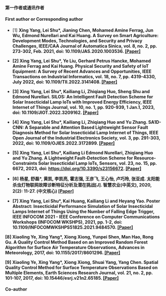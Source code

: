 #### 第一作者或通讯作者
#### First author or Corresponding author

- [1] <strong>Xing Yang<strong>, Lei Shu*, Jianing Chen, Mohamed Amine Ferrag, Jun Wu, Edmond Nurellari and Kai Huang. A Survey on Smart Agriculture: Development Modes, Technologies, and Security and Privacy Challenges, <strong>IEEE/CAA Journal of Automatica Sinica<strong>, vol. 8, no. 2, pp. 273-302, Feb. 2021, doi: 10.1109/JAS.2020.1003536. [[Paper]](https://doi.org/10.1109/JAS.2020.1003536)

- [2] <strong>Xing Yang<strong>, Lei Shu*, Ye Liu, Gerhard Petrus Hancke, Mohamed Amine Ferrag and Kai Huang. Physical Security and Safety of IoT Equipment: A Survey of Recent Advances and Opportunities, <strong>IEEE Transactions on Industrial Informatics<strong>, vol. 18, no. 7, pp. 4319-4330, July 2022, doi: 10.1109/TII.2022.3141408. [[Paper]](https://doi.org/10.1109/TII.2022.3141408)

- [3] <strong>Xing Yang<strong>, Lei Shu*, Kailiang Li, Zhiqiang Huo, Sheng Shu and Edmond Nurellari. SILOS: An Intelligent Fault Detection Scheme for Solar Insecticidal Lamp IoTs with Improved Energy Efficiency, <strong>IEEE Internet of Things Journal<strong>, vol. 10, no. 1, pp. 920-939, 1 Jan.1, 2023, doi: 10.1109/JIOT.2022.3209162. [[Paper]](https://doi.org/10.1109/JIOT.2022.3209162)

- [4] <strong>Xing Yang<strong>, Lei Shu*, Kailiang Li, Zhiqiang Huo and Yu Zhang. SA1D-CNN: A Separable and Attention Based Lightweight Sensor Fault Diagnosis Method for Solar Insecticidal Lamp Internet of Things, <strong>IEEE Open Journal of the Industrial Electronics Society<strong>, vol. 3, pp. 291-303, 2022, doi: 10.1109/OJIES.2022.3172899. [[Paper]](https://doi.org/10.1109/JIOT.2022.3209162)

- [5] <strong>Xing Yang<strong>, Lei Shu*, Kailiang Li Edmond Nurellari, Zhiqiang Huo and Yu Zhang. A Lightweight Fault-Detection Scheme for Resource-Constraints Solar Insecticidal Lamp IoTs, <strong>Sensors<strong>, vol. 23, no. 15, pp. 6672, 2023, doi: https://doi.org/10.3390/s23156672. [[Paper]](https://doi.org/10.3390/s23156672)

- [6] <strong>杨星<strong>, 舒磊*, 黄凯, 李凯亮, 霍志强, 王彦飞, 王心怡, 卢巧玲, 张亚成. 太阳能杀虫灯物联网故障诊断特征分析及潜在挑战[J]. <strong>智慧农业(中英文)<strong>, 2020, 2(2): 11-27. (中文核心) [[Paper]]()

- [7] <strong>Xing Yang<strong>, Lei Shu*, Kai Huang, Kailiang Li and Heyang Yao. Poster Abstract: Insecticidal Performance Simulation of Solar Insecticidal Lamps Internet of Things Using the Number of Falling Edge Trigger, <strong>IEEE INFOCOM 2021 - IEEE Conference on Computer Communications Workshops (INFOCOM WKSHPS)<strong>, 2021, pp. 1-2, doi: 10.1109/INFOCOMWKSHPS51825.2021.9484570. [[Paper]](https://doi.org/10.1109/INFOCOMWKSHPS51825.2021.9484570)

[8] Xiaoling Ye, <strong>Xing Yang*<strong>, Xiong Xiong, Yunpei Shen, Man Hao, Rong Gu. A Quality Control Method Based on an Improved Random Forest Algorithm for Surface Air Temperature Observations, <strong>Advances in Meteorology<strong>, 2017, doi: 10.1155/2017/8601296. [[Paper]](https://doi.org/10.1155/2017/8601296)

[9] Xiaoling Ye, <strong>Xing Yang*<strong>, Xiong Xiong, Shuai Yang, Yang Chen. Spatial Quality Control Method for Surface Temperature Observations Based on Multiple Elements, <strong>Earth Sciences Research Journal<strong>, vol. 21, no. 2, pp. 101-107, 2017, doi: 10.15446/esrj.v21n2.65185. [[Paper]](https://doi.org/10.15446/esrj.v21n2.65185)

#### Co-author

